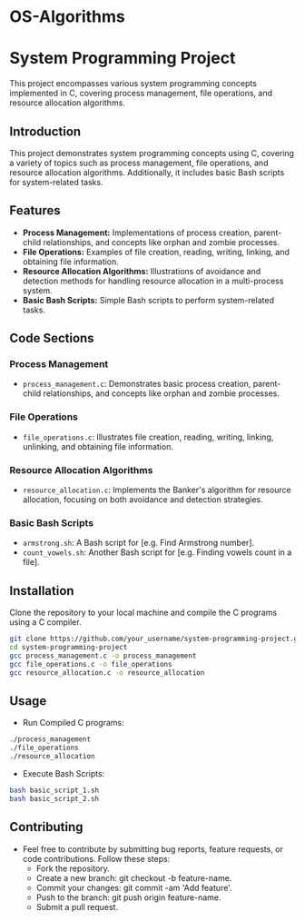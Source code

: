 # OS-Algorithms
# System Programming Project

This project encompasses various system programming concepts implemented in C, covering process management, file operations, and resource allocation algorithms.

## Introduction

This project demonstrates system programming concepts using C, covering a variety of topics such as process management, file operations, and resource allocation algorithms. Additionally, it includes basic Bash scripts for system-related tasks.

## Features

- **Process Management:** Implementations of process creation, parent-child relationships, and concepts like orphan and zombie processes.
- **File Operations:** Examples of file creation, reading, writing, linking, and obtaining file information.
- **Resource Allocation Algorithms:** Illustrations of avoidance and detection methods for handling resource allocation in a multi-process system.
- **Basic Bash Scripts:** Simple Bash scripts to perform system-related tasks.

## Code Sections

### Process Management

- `process_management.c`: Demonstrates basic process creation, parent-child relationships, and concepts like orphan and zombie processes.

### File Operations

- `file_operations.c`: Illustrates file creation, reading, writing, linking, unlinking, and obtaining file information.

### Resource Allocation Algorithms

- `resource_allocation.c`: Implements the Banker's algorithm for resource allocation, focusing on both avoidance and detection strategies.

### Basic Bash Scripts

- `armstrong.sh`: A Bash script for [e.g. Find Armstrong number].
- `count_vowels.sh`: Another Bash script for [e.g. Finding vowels count in a file].

## Installation

Clone the repository to your local machine and compile the C programs using a C compiler.

```bash
git clone https://github.com/your_username/system-programming-project.git
cd system-programming-project
gcc process_management.c -o process_management
gcc file_operations.c -o file_operations
gcc resource_allocation.c -o resource_allocation
```

## Usage 
- Run Compiled C programs:
```bash
./process_management
./file_operations
./resource_allocation
```

- Execute Bash Scripts:
```bash
bash basic_script_1.sh
bash basic_script_2.sh
```

## Contributing 
- Feel free to contribute by submitting bug reports, feature requests, or code contributions. Follow these steps:
  - Fork the repository.
  - Create a new branch: git checkout -b feature-name.
  - Commit your changes: git commit -am 'Add feature'.
  - Push to the branch: git push origin feature-name.
  - Submit a pull request.

